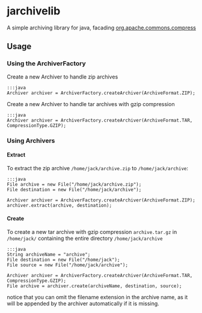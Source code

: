 jarchivelib
===========
A simple archiving library for java, facading [org.apache.commons.compress]

  [org.apache.commons.compress]: http://commons.apache.org/proper/commons-compress/

Usage
-----
### Using the ArchiverFactory
Create a new Archiver to handle zip archives

    :::java
    Archiver archiver = ArchiverFactory.createArchiver(ArchiveFormat.ZIP);


Create a new Archiver to handle tar archives with gzip compression

    :::java
    Archiver archiver = ArchiverFactory.createArchiver(ArchiveFormat.TAR, CompressionType.GZIP);

### Using Archivers
#### Extract
To extract the zip archive `/home/jack/archive.zip` to `/home/jack/archive`:

    :::java
    File archive = new File("/home/jack/archive.zip");
    File destination = new File("/home/jack/archive");
    
    Archiver archiver = ArchiverFactory.createArchiver(ArchiveFormat.ZIP);
    archiver.extract(archive, destination);

#### Create
To create a new tar archive with gzip compression `archive.tar.gz` in `/home/jack/` containing the entire directory `/home/jack/archive`

    :::java
    String archiveName = "archive";
    File destination = new File("/home/jack");
    File source = new File("/home/jack/archive");
    
    Archiver archiver = ArchiverFactory.createArchiver(ArchiveFormat.TAR, CompressionType.GZIP);
    File archive = archiver.create(archiveName, destination, source);

notice that you can omit the filename extension in the archive name, as it will be appended by the archiver automatically if it is missing.